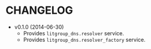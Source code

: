 CHANGELOG
=========

* v0.1.0 (2014-06-30)
    * Provides `litgroup_dns.resolver` service.
    * Provides `litgroup_dns.resolver_factory` service.